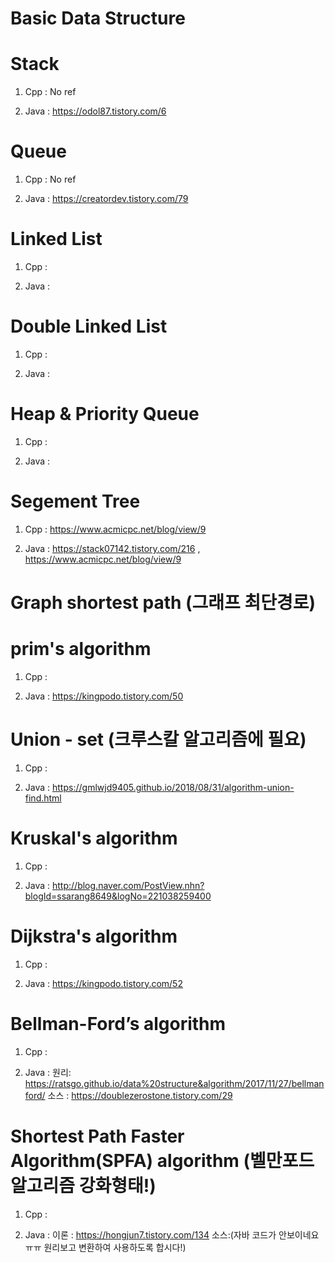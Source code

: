 Basic Data Structure 
===============


# Stack

1. Cpp :  No ref

2. Java : https://odol87.tistory.com/6


# Queue 

1. Cpp : No ref

2. Java : https://creatordev.tistory.com/79


# Linked List 

1. Cpp :

2. Java :

# Double Linked List

1. Cpp :

2. Java :

# Heap & Priority Queue

1. Cpp :

2. Java :

# Segement Tree

1. Cpp : https://www.acmicpc.net/blog/view/9

2. Java : https://stack07142.tistory.com/216 , https://www.acmicpc.net/blog/view/9


Graph shortest path (그래프 최단경로)
===============

# prim's algorithm

1. Cpp : 

2. Java : https://kingpodo.tistory.com/50

# Union - set (크루스칼 알고리즘에 필요)

1. Cpp :

2. Java : https://gmlwjd9405.github.io/2018/08/31/algorithm-union-find.html

# Kruskal's algorithm

1. Cpp :

2. Java : http://blog.naver.com/PostView.nhn?blogId=ssarang8649&logNo=221038259400

# Dijkstra's algorithm 

1. Cpp :

2. Java : https://kingpodo.tistory.com/52

# Bellman-Ford’s algorithm

1. Cpp :

2. Java : 원리: https://ratsgo.github.io/data%20structure&algorithm/2017/11/27/bellmanford/ 소스 : https://doublezerostone.tistory.com/29

 
# Shortest Path Faster Algorithm(SPFA) algorithm (벨만포드 알고리즘 강화형태!)

1. Cpp :

2. Java : 이론 : https://hongjun7.tistory.com/134 소스:(자바 코드가 안보이네요 ㅠㅠ 원리보고 변환하여 사용하도록 합시다!)


